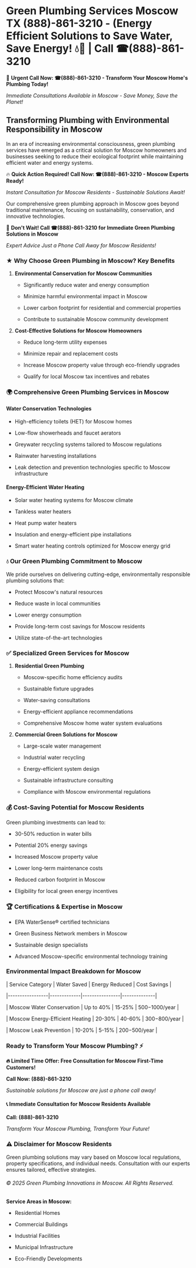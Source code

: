 # Green Plumbing Services Moscow TX (888)-861-3210 - (Energy Efficient Solutions to Save Water, Save Energy! 💧🌿 | Call ☎(888)-861-3210

🚨 **Urgent Call Now: ☎(888)-861-3210 - Transform Your Moscow Home's Plumbing Today!**
*Immediate Consultations Available in Moscow - Save Money, Save the Planet!*

## Transforming Plumbing with Environmental Responsibility in Moscow

In an era of increasing environmental consciousness, green plumbing services have emerged as a critical solution for Moscow homeowners and businesses seeking to reduce their ecological footprint while maintaining efficient water and energy systems. 

🔥 **Quick Action Required! Call Now: ☎(888)-861-3210 - Moscow Experts Ready!**
*Instant Consultation for Moscow Residents - Sustainable Solutions Await!*

Our comprehensive green plumbing approach in Moscow goes beyond traditional maintenance, focusing on sustainability, conservation, and innovative technologies.

🚨 **Don't Wait! Call ☎(888)-861-3210 for Immediate Green Plumbing Solutions in Moscow**
*Expert Advice Just a Phone Call Away for Moscow Residents!*

### ★ Why Choose Green Plumbing in Moscow? Key Benefits

1. **Environmental Conservation for Moscow Communities** 
   - Significantly reduce water and energy consumption
   - Minimize harmful environmental impact in Moscow
   - Lower carbon footprint for residential and commercial properties
   - Contribute to sustainable Moscow community development

2. **Cost-Effective Solutions for Moscow Homeowners** 
   - Reduce long-term utility expenses
   - Minimize repair and replacement costs
   - Increase Moscow property value through eco-friendly upgrades
   - Qualify for local Moscow tax incentives and rebates

### 🌍 Comprehensive Green Plumbing Services in Moscow

#### Water Conservation Technologies
- High-efficiency toilets (HET) for Moscow homes
- Low-flow showerheads and faucet aerators
- Greywater recycling systems tailored to Moscow regulations
- Rainwater harvesting installations
- Leak detection and prevention technologies specific to Moscow infrastructure

#### Energy-Efficient Water Heating
- Solar water heating systems for Moscow climate
- Tankless water heaters
- Heat pump water heaters
- Insulation and energy-efficient pipe installations
- Smart water heating controls optimized for Moscow energy grid

### 💧 Our Green Plumbing Commitment to Moscow

We pride ourselves on delivering cutting-edge, environmentally responsible plumbing solutions that:
- Protect Moscow's natural resources
- Reduce waste in local communities
- Lower energy consumption
- Provide long-term cost savings for Moscow residents
- Utilize state-of-the-art technologies

### ✅ Specialized Green Services for Moscow

1. **Residential Green Plumbing**
   - Moscow-specific home efficiency audits
   - Sustainable fixture upgrades
   - Water-saving consultations
   - Energy-efficient appliance recommendations
   - Comprehensive Moscow home water system evaluations

2. **Commercial Green Solutions for Moscow**
   - Large-scale water management
   - Industrial water recycling
   - Energy-efficient system design
   - Sustainable infrastructure consulting
   - Compliance with Moscow environmental regulations

### 💰 Cost-Saving Potential for Moscow Residents

Green plumbing investments can lead to:
- 30-50% reduction in water bills
- Potential 20% energy savings
- Increased Moscow property value
- Lower long-term maintenance costs
- Reduced carbon footprint in Moscow
- Eligibility for local green energy incentives

### 🏆 Certifications & Expertise in Moscow

- EPA WaterSense® certified technicians
- Green Business Network members in Moscow
- Sustainable design specialists
- Advanced Moscow-specific environmental technology training

### Environmental Impact Breakdown for Moscow

| Service Category | Water Saved | Energy Reduced | Cost Savings |
|-----------------|-------------|----------------|--------------|
| Moscow Water Conservation | Up to 40% | 15-25% | $500-$1000/year |
| Moscow Energy-Efficient Heating | 20-30% | 40-60% | $300-$800/year |
| Moscow Leak Prevention | 10-20% | 5-15% | $200-$500/year |

### Ready to Transform Your Moscow Plumbing? ⚡

**🔥 Limited Time Offer: Free Consultation for Moscow First-Time Customers!**

**Call Now: (888)-861-3210**
*Sustainable solutions for Moscow are just a phone call away!*

#### 📞 Immediate Consultation for Moscow Residents Available

**Call: (888)-861-3210**
*Transform Your Moscow Plumbing, Transform Your Future!*

### ⚠️ Disclaimer for Moscow Residents

Green plumbing solutions may vary based on Moscow local regulations, property specifications, and individual needs. Consultation with our experts ensures tailored, effective strategies.

###### © 2025 Green Plumbing Innovations in Moscow. All Rights Reserved.

**Service Areas in Moscow:** 
- Residential Homes
- Commercial Buildings
- Industrial Facilities
- Municipal Infrastructure
- Eco-Friendly Developments